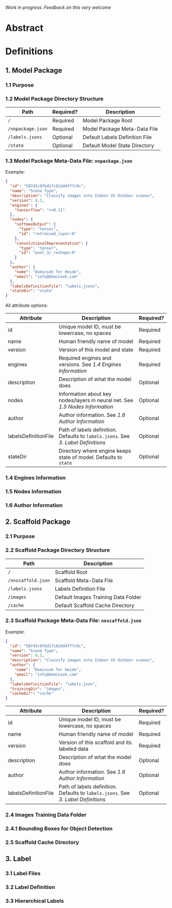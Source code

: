 
_Work in progress. Feedback on this very welcome_

# Abstract

# Definitions

## 1. Model Package

### 1.1 Purpose

### 1.2 Model Package Directory Structure

|Path               | Required? | Description                            |
|-------------------|-----------|---------------------------------------|
|`/`                | Required  | Model Package Root |
|`/nnpackage.json`  | Required  | Model Package Meta-Data File |
|`/labels.jsons`    | Optional  | Default Labels Definition File |
|`/state`           | Optional  | Default Model State Directory |

### 1.3 Model Package Meta-Data File: `nnpackage.json`

Example:

```json
{
  "id": "58745c9fbd17c82dd4ff7c9c",
  "name": "Scene Type",
  "description": "Classify images into Indoor VS Outdoor scenes",
  "version": 0.1,
  "engines": {
    "tensorflow": ">=0.11"
  },
  "nodes": {
    "softmaxOutput": {
      "type": "tensor",
      "id": "retrained_layer:0"
    },
    "convolutionalRepresentation": {
      "type": "tensor",
      "id": "pool_3/_reshape:0"
    }
  },
  "author": {
    "name": "Dominiek Ter Heide",
    "email": "info@dominiek.com"
  },
  "labelsDefinitionFile": "labels.jsons",
  "stateDir": "state"
}
```

All attribute options:

| Attribute                | Description      | Required? |
|--------------------------|------------------|-----------|
|id                        |Unique model ID, must be lowercase, no spaces   |Required   |
|name                      |Human friendly name of model |Required   |
|version                   |Version of this model and state |Required   |
|engines                   |Required engines and versions. See _1.4 Engines Information_ |Required   |
|description               |Description of what the model does |Optional   |
|nodes                     |Information about key nodes/layers in neural net. See _1.5 Nodes Information_ |Optional   |
|author                    |Author information. See _1.6 Author Information_ |Optional   |
|labelsDefinitionFile      |Path of labels definition. Defaults to `labels.jsons`. See _3. Label Definitions_ |Optional   |
|stateDir                  |Directory where engine keeps state of model. Defaults to `state` |Optional   |

### 1.4 Engines Information

### 1.5 Nodes Information

### 1.6 Author Information

## 2. Scaffold Package

### 2.1 Purpose

### 2.2 Scaffold Package Directory Structure

|Path               |Description                            |
|-------------------|---------------------------------------|
|`/`                | Scaffold Root |
|`/nnscaffold.json` | Scaffold Meta-Data File |
|`/labels.jsons`    | Labels Definition File |
|`/images`          | Default Images Training Data Folder |
|`/cache`           | Default Scaffold Cache Directory |

### 2.3 Scaffold Package Meta-Data File: `nnscaffold.json`

Example:

```json
{
  "id": "58745c9fbd17c82dd4ff7c9c",
  "name": "Scene Type",
  "version": 0.1,
  "description": "Classify images into Indoor VS Outdoor scenes",
  "author": {
    "name": "Dominiek Ter Heide",
    "email": "info@dominiek.com"
  },
  "labelsDefinitionFile": "labels.json",
  "trainingDir": "images",
  "cacheDir": "cache"
}
```

| Attribute                | Description      | Required? |
|--------------------------|------------------|-----------|
|id                        |Unique model ID, must be lowercase, no spaces   |Required   |
|name                      |Human friendly name of model |Required   |
|version                   |Version of this scaffold and its labeled data |Required   |
|description               |Description of what the model does |Optional   |
|author                    |Author information. See _1.6 Author Information_ |Optional   |
|labelsDefinitionFile      |Path of labels definition. Defaults to `labels.jsons`. See _3. Label Definitions_ |Optional   |

### 2.4 Images Training Data Folder

### 2.4.1 Bounding Boxes for Object Detection

### 2.5 Scaffold Cache Directory

## 3. Label

### 3.1 Label Files

### 3.2 Label Definition

### 3.3 Hierarchical Labels
